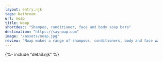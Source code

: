 ```yaml
---
layout: entry.njk
tags: bathroom
url: noap
title: Noap
shortdesc: "Shampoo, conditioner, face and body soap bars"
destination: "https://saynoap.com"
image: "/assets/noap.jpg"
review: "Noap makes a range of shampoos, conditioners, body and face wash bars in a variety of scents (or none at all, if that's more up your alley) with some pretty no-nonsense messaging, which we really appreciate. They also make quite an ingenious shower soap rack that you might want to check out if you don't already have soap dishes."
---
```

{%- include "detail.njk" %}

